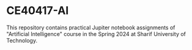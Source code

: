 # CE40417-AI
This repository contains practical Jupiter notebook assignments of "Artificial Intelligence" course in the Spring 2024 at Sharif University of Technology.
